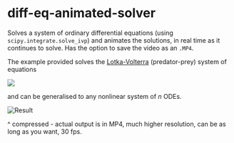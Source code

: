 # diff-eq-animated-solver
Solves a system of ordinary differential equations (using `scipy.integrate.solve_ivp`) and animates the solutions,
in real time as it continues to solve. Has the option to save the video as an `.MP4`.

The example provided solves the [Lotka-Volterra](https://en.wikipedia.org/wiki/Lotka%E2%80%93Volterra_equations) (predator-prey) system of equations

<img src="https://render.githubusercontent.com/render/math?math=\color{Orange}\left\{\begin{matrix}x'=ax-bxy\\y'=cxy-dy\end{matrix}\right.">

and can be generalised to any nonlinear system of _n_ ODEs.

![Result](animation.gif)

^ compressed - actual output is in MP4, much higher resolution, can be as long as you want, 30 fps.
